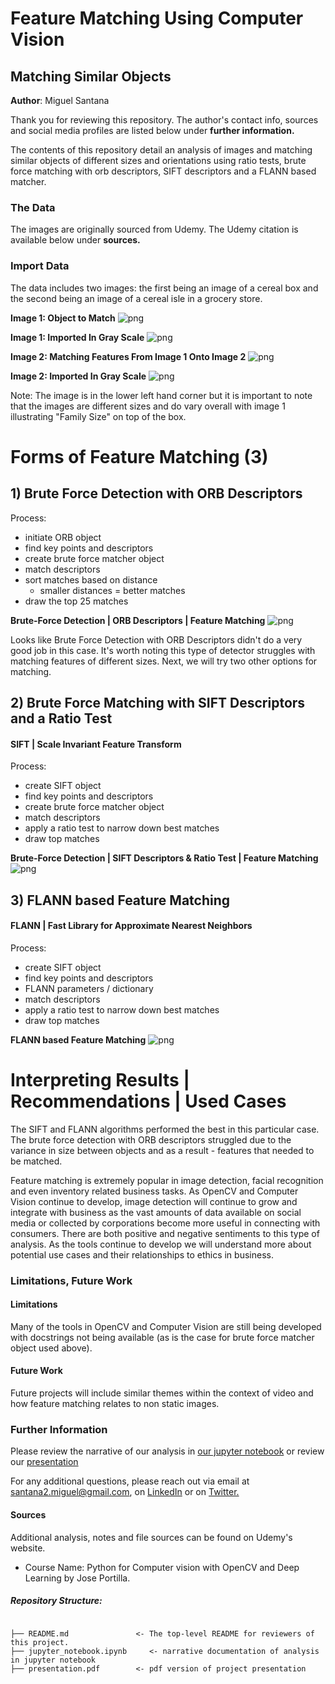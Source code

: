 
# Feature Matching Using Computer Vision
## Matching Similar Objects

**Author**: Miguel Santana

Thank you for reviewing this repository. The author's contact info, sources and social media profiles are listed below under **further information.**

The contents of this repository detail an analysis of images and matching similar objects of different sizes and orientations using ratio tests, brute force matching with orb descriptors, SIFT descriptors and a FLANN based matcher. 

### The Data

The images are originally sourced from Udemy. The Udemy citation is available below under **sources.** 

### Import Data
The data includes two images: the first being an image of a cereal box and the second being an image of a cereal isle in a grocery store. 

**Image 1: Object to Match**
![png](/images/reeses_puffs.png)


**Image 1: Imported In Gray Scale**
![png](/images/reesesgray.png)


**Image 2: Matching Features From Image 1 Onto Image 2**
![png](/images/many_cereals.png)


**Image 2: Imported In Gray Scale**
![png](/images/cerealgray.png)


Note: The image is in the lower left hand corner but it is important to note that the images are different sizes and do vary overall with image 1 illustrating "Family Size" on top of the box.


# Forms of Feature Matching (3)
## 1) Brute Force Detection with ORB Descriptors

Process: 
* initiate ORB object
* find key points and descriptors
* create brute force matcher object
* match descriptors
* sort matches based on distance
    * smaller distances = better matches
* draw the top 25 matches


**Brute-Force Detection | ORB Descriptors | Feature Matching**
![png](/images/BFD_ORB.png)


Looks like Brute Force Detection with ORB Descriptors didn't do a very good job in this case. It's worth noting this type of detector struggles with matching features of different sizes. Next, we will try two other options for matching. 


## 2) Brute Force Matching with SIFT Descriptors and a Ratio Test
#### SIFT | Scale Invariant Feature Transform

Process: 
* create SIFT object
* find key points and descriptors
* create brute force matcher object
* match descriptors
* apply a ratio test to narrow down best matches
* draw top matches


**Brute-Force Detection | SIFT Descriptors & Ratio Test | Feature Matching**
![png](/images/BFM_SIFT.png)


## 3) FLANN based Feature Matching
#### FLANN | Fast Library for Approximate Nearest Neighbors

Process: 
* create SIFT object
* find key points and descriptors
* FLANN parameters / dictionary
* match descriptors
* apply a ratio test to narrow down best matches
* draw top matches


**FLANN based Feature Matching**
![png](/images/FLANN.png)


# Interpreting Results | Recommendations | Used Cases

The SIFT and FLANN algorithms performed the best in this particular case. The brute force detection with ORB descriptors struggled due to the variance in size between objects and as a result - features that needed to be matched.

Feature matching is extremely popular in image detection, facial recognition and even inventory related business tasks. As OpenCV and Computer Vision continue to develop, image detection will continue to grow and integrate with business as the vast amounts of data available on social media or collected by corporations become more useful in connecting with consumers. There are both positive and negative sentiments to this type of analysis. As the tools continue to develop we will understand more about potential use cases and their relationships to ethics in business. 

### Limitations, Future Work

#### Limitations
Many of the tools in OpenCV and Computer Vision are still being developed with docstrings not being available (as is the case for brute force matcher object used above). 

#### Future Work

Future projects will include similar themes within the context of video and how feature matching relates to non static images. 

### Further Information
Please review the narrative of our analysis in [our jupyter notebook](./jupyter_notebook.ipynb) or review our [presentation](/powerpoint/powerpoint.pdf)

For any additional questions, please reach out via email at santana2.miguel@gmail.com, on [LinkedIn](https://www.linkedin.com/in/miguel-angel-santana-ii-mba-51467276/) or on [Twitter.](https://twitter.com/msantana_ds)

#### Sources

Additional analysis, notes and file sources can be found on Udemy's website. 

* Course Name: Python for Computer vision with OpenCV and Deep Learning by Jose Portilla.

##### Repository Structure:

```

├── README.md               <- The top-level README for reviewers of this project.
├── jupyter_notebook.ipynb     <- narrative documentation of analysis in jupyter notebook
├── presentation.pdf        <- pdf version of project presentation

```
